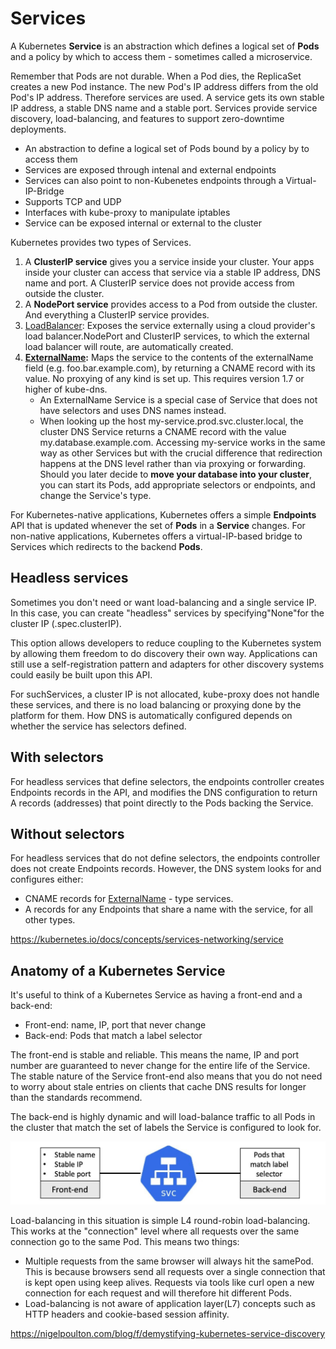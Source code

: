 # Services

A Kubernetes **Service** is an abstraction which defines a logical set of **Pods** and a policy by which to access them - sometimes called a microservice.

Remember that Pods are not durable. When a Pod dies, the ReplicaSet creates a new Pod instance. The new Pod's IP address differs from the old Pod's IP address. Therefore services are used. A service gets its own stable IP address, a stable DNS name and a stable port. Services provide service discovery, load-balancing, and features to support zero-downtime deployments.

- An abstraction to define a logical set of Pods bound by a policy by to access them
- Services are exposed through intenal and external endpoints
- Services can also point to non-Kubenetes endpoints through a Virtual-IP-Bridge
- Supports TCP and UDP
- Interfaces with kube-proxy to manipulate iptables
- Service can be exposed internal or external to the cluster

Kubernetes provides two types of Services.

1. A **ClusterIP service** gives you a service inside your cluster. Your apps inside your cluster can access that service via a stable IP address, DNS name and port. A ClusterIP service does not provide access from outside the cluster.
2. A **NodePort service** provides access to a Pod from outside the cluster. And everything a ClusterIP service provides.
3. [LoadBalancer](https://kubernetes.io/docs/concepts/services-networking/#loadbalancer): Exposes the service externally using a cloud provider's load balancer.NodePort and ClusterIP services, to which the external load balancer will route, are automatically created.
4. **[ExternalName](https://kubernetes.io/docs/concepts/services-networking/#externalname):** Maps the service to the contents of the externalName field (e.g. foo.bar.example.com), by returning a CNAME record with its value. No proxying of any kind is set up. This requires version 1.7 or higher of kube-dns.
    - An ExternalName Service is a special case of Service that does not have selectors and uses DNS names instead.
    - When looking up the host my-service.prod.svc.cluster.local, the cluster DNS Service returns a CNAME record with the value my.database.example.com. Accessing my-service works in the same way as other Services but with the crucial difference that redirection happens at the DNS level rather than via proxying or forwarding. Should you later decide to **move your database into your cluster**, you can start its Pods, add appropriate selectors or endpoints, and change the Service's type.

For Kubernetes-native applications, Kubernetes offers a simple **Endpoints** API that is updated whenever the set of **Pods** in a **Service** changes. For non-native applications, Kubernetes offers a virtual-IP-based bridge to Services which redirects to the backend **Pods**.

## Headless services

Sometimes you don't need or want load-balancing and a single service IP. In this case, you can create "headless" services by specifying"None"for the cluster IP (.spec.clusterIP).

This option allows developers to reduce coupling to the Kubernetes system by allowing them freedom to do discovery their own way. Applications can still use a self-registration pattern and adapters for other discovery systems could easily be built upon this API.

For suchServices, a cluster IP is not allocated, kube-proxy does not handle these services, and there is no load balancing or proxying done by the platform for them. How DNS is automatically configured depends on whether the service has selectors defined.

## With selectors

For headless services that define selectors, the endpoints controller creates Endpoints records in the API, and modifies the DNS configuration to return A records (addresses) that point directly to the Pods backing the Service.

## Without selectors

For headless services that do not define selectors, the endpoints controller does not create Endpoints records. However, the DNS system looks for and configures either:

- CNAME records for [ExternalName](https://kubernetes.io/docs/concepts/services-networking/service/#externalname) - type services.
- A records for any Endpoints that share a name with the service, for all other types.

https://kubernetes.io/docs/concepts/services-networking/service

## Anatomy of a Kubernetes Service

It's useful to think of a Kubernetes Service as having a front-end and a back-end:

- Front-end: name, IP, port that never change
- Back-end: Pods that match a label selector

The front-end is stable and reliable. This means the name, IP and port number are guaranteed to never change for the entire life of the Service. The stable nature of the Service front-end also means that you do not need to worry about stale entries on clients that cache DNS results for longer than the standards recommend.

The back-end is highly dynamic and will load-balance traffic to all Pods in the cluster that match the set of labels the Service is configured to look for.

![image](../../../media/DevOps-Kubernetes-Services-image1.jpg)

Load-balancing in this situation is simple L4 round-robin load-balancing. This works at the "connection" level where all requests over the same connection go to the same Pod. This means two things:

- Multiple requests from the same browser will always hit the samePod. This is because browsers send all requests over a single connection that is kept open using keep alives. Requests via tools like curl open a new connection for each request and will therefore hit different Pods.
- Load-balancing is not aware of application layer(L7) concepts such as HTTP headers and cookie-based session affinity.

https://nigelpoulton.com/blog/f/demystifying-kubernetes-service-discovery
